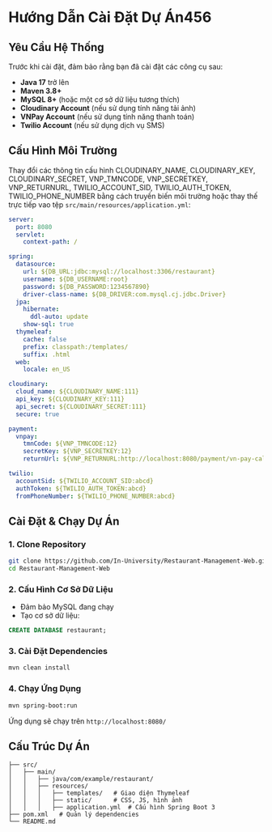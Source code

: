 # Hướng Dẫn Cài Đặt Dự Án456

## Yêu Cầu Hệ Thống
Trước khi cài đặt, đảm bảo rằng bạn đã cài đặt các công cụ sau:
- **Java 17** trở lên
- **Maven 3.8+**
- **MySQL 8+** (hoặc một cơ sở dữ liệu tương thích)
- **Cloudinary Account** (nếu sử dụng tính năng tải ảnh)
- **VNPay Account** (nếu sử dụng tính năng thanh toán)
- **Twilio Account** (nếu sử dụng dịch vụ SMS)

## Cấu Hình Môi Trường

Thay đổi các thông tin cấu hình CLOUDINARY_NAME, CLOUDINARY_KEY, CLOUDINARY_SECRET, VNP_TMNCODE, VNP_SECRETKEY, VNP_RETURNURL, TWILIO_ACCOUNT_SID, TWILIO_AUTH_TOKEN, TWILIO_PHONE_NUMBER bằng cách truyền biến môi trường hoặc thay thế trực tiếp vao tệp `src/main/resources/application.yml`:

```yaml
server:
  port: 8080
  servlet:
    context-path: /

spring:
  datasource:
    url: ${DB_URL:jdbc:mysql://localhost:3306/restaurant}
    username: ${DB_USERNAME:root}
    password: ${DB_PASSWORD:1234567890}
    driver-class-name: ${DB_DRIVER:com.mysql.cj.jdbc.Driver} 
  jpa:
    hibernate:
      ddl-auto: update
    show-sql: true
  thymeleaf:
    cache: false
    prefix: classpath:/templates/
    suffix: .html
  web:
    locale: en_US

cloudinary:
  cloud_name: ${CLOUDINARY_NAME:111}
  api_key: ${CLOUDINARY_KEY:111}
  api_secret: ${CLOUDINARY_SECRET:111}
  secure: true

payment:
  vnpay:
    tmnCode: ${VNP_TMNCODE:12}
    secretKey: ${VNP_SECRETKEY:12}
    returnUrl: ${VNP_RETURNURL:http://localhost:8080/payment/vn-pay-callback}

twilio:
  accountSid: ${TWILIO_ACCOUNT_SID:abcd}
  authToken: ${TWILIO_AUTH_TOKEN:abcd}
  fromPhoneNumber: ${TWILIO_PHONE_NUMBER:abcd}
```

## Cài Đặt & Chạy Dự Án

### 1. Clone Repository
```sh
git clone https://github.com/In-University/Restaurant-Management-Web.git
cd Restaurant-Management-Web
```

### 2. Cấu Hình Cơ Sở Dữ Liệu
- Đảm bảo MySQL đang chạy
- Tạo cơ sở dữ liệu:
```sql
CREATE DATABASE restaurant;
```

### 3. Cài Đặt Dependencies
```sh
mvn clean install
```

### 4. Chạy Ứng Dụng
```sh
mvn spring-boot:run
```
Ứng dụng sẽ chạy trên `http://localhost:8080/`

## Cấu Trúc Dự Án
```
├── src/
│   ├── main/
│   │   ├── java/com/example/restaurant/
│   │   ├── resources/
│   │   │   ├── templates/   # Giao diện Thymeleaf
│   │   │   ├── static/      # CSS, JS, hình ảnh
│   │   │   ├── application.yml  # Cấu hình Spring Boot 3
├── pom.xml   # Quản lý dependencies
└── README.md
```


